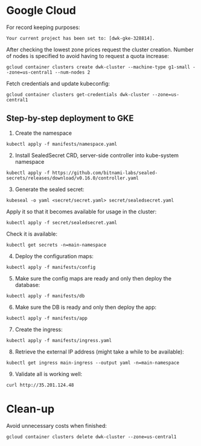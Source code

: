# Google Cloud
For record keeping purposes:
```
Your current project has been set to: [dwk-gke-328814].
```
After checking the lowest zone prices request the cluster creation. Number of nodes is specified to avoid having to request a quota increase:
```
gcloud container clusters create dwk-cluster --machine-type g1-small --zone=us-central1 --num-nodes 2
```
Fetch credentials and update kubeconfig:
```
gcloud container clusters get-credentials dwk-cluster --zone=us-central1
```
## Step-by-step deployment to GKE
1. Create the namespace
```
kubectl apply -f manifests/namespace.yaml
```
2. Install SealedSecret CRD, server-side controller into kube-system namespace
```
kubectl apply -f https://github.com/bitnami-labs/sealed-secrets/releases/download/v0.16.0/controller.yaml
```
3. Generate the sealed secret:
```
kubeseal -o yaml <secret/secret.yaml> secret/sealedsecret.yaml
```
Apply it so that it becomes available for usage in the cluster:
```
kubectl apply -f secret/sealedsecret.yaml
```
Check it is available:
```
kubectl get secrets -n=main-namespace
```
4. Deploy the configuration maps:
```
kubectl apply -f manifests/config
```
5. Make sure the config maps are ready and only then deploy the database:
```
kubectl apply -f manifests/db
```
6. Make sure the DB is ready and only then deploy the app:
```
kubectl apply -f manifests/app
```
7. Create the ingress:
```
kubectl apply -f manifests/ingress.yaml
```
8. Retrieve the external IP address (might take a while to be available):
```
kubectl get ingress main-ingress --output yaml -n=main-namespace
```
9. Validate all is working well:
```
curl http://35.201.124.48
```
# Clean-up
Avoid unnecessary costs when finished:
```
gcloud container clusters delete dwk-cluster --zone=us-central1
```
